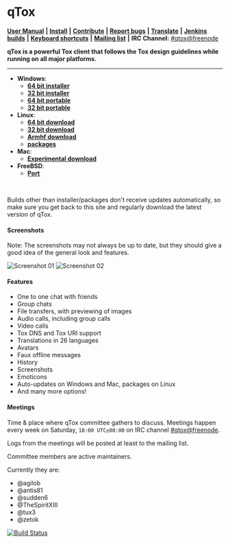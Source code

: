 qTox
======

 [**User Manual**](/doc/user_manual_en.md) **|**
 [**Install**](/INSTALL.md) **|**
 [**Contribute**](https://github.com/tux3/qTox/wiki#contributing) **|**
 [**Report bugs**](https://github.com/tux3/qTox/wiki/Writing-Useful-Bug-Reports) **|**
 [**Translate**](/translations/README.md) **|**
 [**Jenkins builds**](https://build.tox.chat/) **|**
 [**Keyboard shortcuts**](https://github.com/tux3/qTox/wiki/Keyboard-shortcuts) **|**
 [**Mailing list**](https://lists.tox.chat) **|**
 **IRC Channel:** [#qtox@freenode]

**qTox is a powerful Tox client that follows the Tox design guidelines while
running on all major platforms.**

----

* **Windows**:
  - [**64 bit installer**](https://build.tox.chat/view/qtox/job/qTox_pkg_windows_x86-64_stable_release/lastSuccessfulBuild/artifact/setup-qtox.exe)
  - [**32 bit installer**](https://build.tox.chat/view/qtox/job/qTox_pkg_windows_x86_stable_release/lastSuccessfulBuild/artifact/setup-qtox.exe)
  - [**64 bit portable**](https://build.tox.chat/job/qTox_build_windows_x86-64_release/lastSuccessfulBuild/artifact/qTox_build_windows_x86-64_release.zip)
  - [**32 bit portable**](https://build.tox.chat/job/qTox_build_windows_x86_release/lastSuccessfulBuild/artifact/qTox_build_windows_x86_release.zip)
* **Linux**:
  - [**64 bit download**](https://build.tox.chat/view/Clients/job/qTox_build_linux_x86-64_release/lastSuccessfulBuild/artifact/qTox_build_linux_x86-64_release.tar.xz)
  - [**32 bit download**](https://build.tox.chat/view/Clients/job/qTox_build_linux_x86_release/lastSuccessfulBuild/artifact/qTox_build_linux_x86_release.tar.xz)
  - [**Armhf download**](https://build.tox.chat/job/qTox-qt5.4.2_build_linux_armhf_release/lastSuccessfulBuild/artifact/qTox-qt5.4.2_build_linux_armhf_release.tar.xz)
  - [**packages**](/INSTALL.md#simple-install)
* **Mac**:
  - [**Experimental download**](https://github.com/RowenStipe/qTox-OSX/releases)
* **FreeBSD**:
  - [**Port**](/INSTALL.md#freebsd-easy)
<br/>

Builds other than installer/packages don't receive updates automatically, so
make sure you get back to this site and regularly download the latest version of
qTox.


#### Screenshots
Note: The screenshots may not always be up to date, but they should give a good
idea of the general look and features.


![Screenshot 01](https://i.imgur.com/olb89CN.png)
![Screenshot 02](https://i.imgur.com/tmX8z9s.png)


#### Features

- One to one chat with friends
- Group chats
- File transfers, with previewing of images
- Audio calls, including group calls
- Video calls
- Tox DNS and Tox URI support
- Translations in 26 languages
- Avatars
- Faux offline messages
- History
- Screenshots
- Emoticons
- Auto-updates on Windows and Mac, packages on Linux
- And many more options!


#### Meetings

Time & place where qTox committee gathers to discuss. Meetings happen every
week on Saturday, `18:00 UTC±00:00` on IRC channel [#qtox@freenode].

Logs from the meetings will be posted at least to the mailing list.

Committee members are active maintainers.

Currently they are:

* @agilob
* @antis81
* @sudden6
* @TheSpiritXIII
* @tux3
* @zetok

[![Build Status](https://travis-ci.org/tux3/qTox.svg)](https://travis-ci.org/tux3/qTox)


[#qtox@freenode]: https://webchat.freenode.net/?channels=qtox
